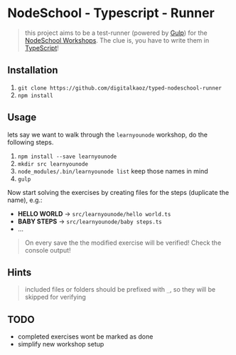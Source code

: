 # NodeSchool - Typescript - Runner

> this project aims to be a test-runner (powered by [Gulp](http://gulpjs.com/)) for the [NodeSchool Workshops](http://nodeschool.io/#workshopper-list). The clue is, you have to write them in [TypeScript](http://www.typescriptlang.org/)!

## Installation

1. `git clone https://github.com/digitalkaoz/typed-nodeschool-runner`
2. `npm install`

## Usage

lets say we want to walk through the `learnyounode` workshop, do the following steps.

1. `npm install --save learnyounode`
2. `mkdir src learnyounode`
3. `node_modules/.bin/learnyounode list` keep those names in mind
4. `gulp`

Now start solving the exercises by creating files for the steps (duplicate the name), e.g.:

* **HELLO WORLD** -> `src/learnyounode/hello world.ts`
* **BABY STEPS** -> `src/learnyounode/baby steps.ts`
* ...

> On every save the the modified exercise will be verified! Check the console output!

## Hints

> included files or folders should be prefixed with `_`, so they will be skipped for verifying

## TODO

* completed exercises wont be marked as done
* simplify new workshop setup
